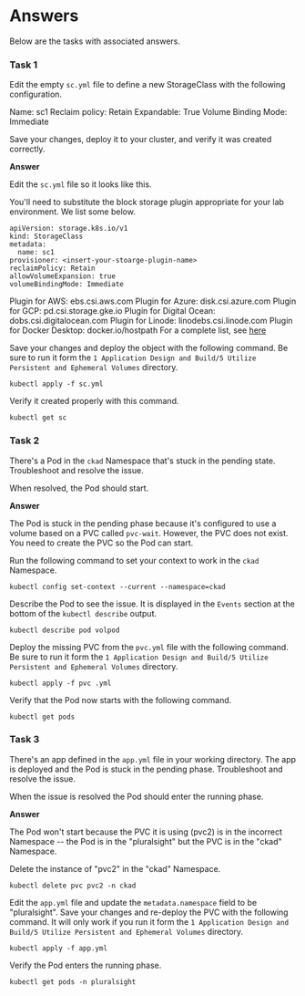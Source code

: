 # Answers

Below are the tasks with associated answers.


### Task 1

Edit the empty `sc.yml` file to define a new StorageClass with the following configuration.

Name: sc1
Reclaim policy: Retain
Expandable: True
Volume Binding Mode: Immediate

Save your changes, deploy it to your cluster, and verify it was created correctly.

**Answer**

Edit the `sc.yml` file so it looks like this.

You'll need to substitute the block storage plugin appropriate for your lab environment. We list some below.

```
apiVersion: storage.k8s.io/v1
kind: StorageClass
metadata:
  name: sc1
provisioner: <insert-your-stoarge-plugin-name>
reclaimPolicy: Retain
allowVolumeExpansion: true
volumeBindingMode: Immediate
```

Plugin for AWS: ebs.csi.aws.com
Plugin for Azure: disk.csi.azure.com
Plugin for GCP: pd.csi.storage.gke.io
Plugin for Digital Ocean: dobs.csi.digitalocean.com
Plugin for Linode: linodebs.csi.linode.com
Plugin for Docker Desktop: docker.io/hostpath 
For a complete list, see [here](https://kubernetes-csi.github.io/docs/drivers.html)

Save your changes and deploy the object with the following command. Be sure to run it form the `1 Application Design and Build/5 Utilize Persistent and Ephemeral Volumes` directory.

```
kubectl apply -f sc.yml
```

Verify it created properly with this command.

```
kubectl get sc
```

### Task 2

There's a Pod in the `ckad` Namespace that's stuck in the pending state. Troubleshoot and resolve the issue.

When resolved, the Pod should start.

**Answer**

The Pod is stuck in the pending phase because it's configured to use a volume based on a PVC called `pvc-wait`. However, the PVC does not exist. You need to create the PVC so the Pod can start.

Run the following command to set your context to work in the `ckad` Namespace.

```
kubectl config set-context --current --namespace=ckad
```

Describe the Pod to see the issue. It is displayed in the `Events` section at the bottom of the `kubectl describe` output.

```
kubectl describe pod volpod
```

Deploy the missing PVC from the `pvc.yml` file with the following command. Be sure to run it form the `1 Application Design and Build/5 Utilize Persistent and Ephemeral Volumes` directory.

```
kubectl apply -f pvc .yml
```

Verify that the Pod now starts with the following command.

```
kubectl get pods
```


### Task 3

There's an app defined in the `app.yml` file in your working directory. The app is deployed and the Pod is stuck in the pending phase. Troubleshoot and resolve the issue.

When the issue is resolved the Pod should enter the running phase.

**Answer**

The Pod won't start because the PVC it is using (pvc2) is in the incorrect Namespace -- the Pod is in the "pluralsight" but the PVC is in the "ckad" Namespace.

Delete the instance of "pvc2" in the "ckad" Namespace.

```
kubectl delete pvc pvc2 -n ckad
```

Edit the `app.yml` file and update the `metadata.namespace` field to be "pluralsight". Save your changes and re-deploy the PVC with the following command. It will only work if you run it form the `1 Application Design and Build/5 Utilize Persistent and Ephemeral Volumes` directory.

```
kubectl apply -f app.yml
```

Verify the Pod enters the running phase.

```
kubectl get pods -n pluralsight
```


